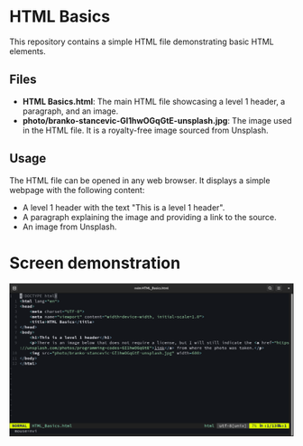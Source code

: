 # HTML Basics

This repository contains a simple HTML file demonstrating basic HTML elements.

## Files

* **HTML Basics.html**: The main HTML file showcasing a level 1 header, a paragraph, and an image.
* **photo/branko-stancevic-GI1hwOGqGtE-unsplash.jpg**: The image used in the HTML file. It is a royalty-free image sourced from Unsplash.

## Usage

The HTML file can be opened in any web browser. It displays a simple webpage with the following content:

* A level 1 header with the text "This is a level 1 header".
* A paragraph explaining the image and providing a link to the source.
* An image from Unsplash.

# Screen demonstration

![фото](photo/demonstration.png)
